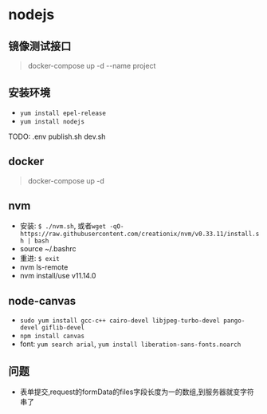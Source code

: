 # nodejs

## 镜像测试接口

> docker-compose up -d --name project

## 安装环境

- `yum install epel-release`
- `yum install nodejs`

TODO: .env publish.sh dev.sh

## docker

> docker-compose up -d

## nvm

- 安装: `$ ./nvm.sh`, 或者`wget -qO- https://raw.githubusercontent.com/creationix/nvm/v0.33.11/install.sh | bash`
- source ~/.bashrc
- 重进: `$ exit`
- nvm ls-remote
- nvm install/use v11.14.0

## node-canvas

- `sudo yum install gcc-c++ cairo-devel libjpeg-turbo-devel pango-devel giflib-devel`
- `npm install canvas`
- font: `yum search arial`, `yum install liberation-sans-fonts.noarch`

## 问题

- 表单提交,request的formData的files字段长度为一的数组,到服务器就变字符串了